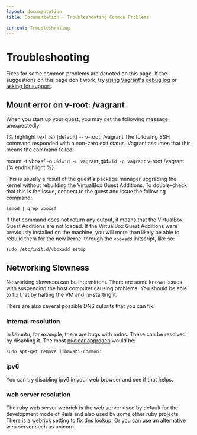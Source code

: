 ```yaml
---
layout: documentation
title: Documentation - Troubleshooting Common Problems

current: Troubleshooting
---
```

# Troubleshooting

Fixes for some common problems are denoted on this page. If the suggestions on
this page don't work, try [using Vagrant's debug log](/v1/docs/debugging.html) or
[asking for support](/support.html).

## Mount error on v-root: /vagrant

When you start up your guest, you may get the following message unexpectedly:

{% highlight text %}
[default] -- v-root: /vagrant
The following SSH command responded with a non-zero exit status.
Vagrant assumes that this means the command failed!

mount -t vboxsf -o uid=`id -u vagrant`,gid=`id -g vagrant` v-root /vagrant
{% endhighlight %}

This is usually a result of the guest's package manager upgrading the kernel
without rebuilding the VirtualBox Guest Additions. To double-check that this
is the issue, connect to the guest and issue the following command:

    lsmod | grep vboxsf

If that command does not return any output, it means that the VirtualBox Guest
Additions are not loaded. If the VirtualBox Guest Additions were previously
installed on the machine, you will more than likely be able to rebuild them
for the new kernel through the `vboxadd` initscript, like so:

    sudo /etc/init.d/vboxadd setup


## Networking Slowness

Networking slowness can be intermittent.
There are some known issues with suspending the host computer causing problems. 
You should be able to fix that by halting the VM and re-starting it.

There are also several possible DNS culprits that you can fix:


### internal resolution

In Ubuntu, for example, there are bugs with mdns.
These can be resolved by disabling it.
The most [nuclear approach](http://www.jedi.be/blog/2011/03/28/using-vagrant-as-a-team/) would be:

    sudo apt-get remove libavahi-common3

### ipv6

You can try disabling ipv6 in your web browser and see if that helps.

### web server resolution 

The ruby web server webrick is the web server used by default for the development mode of Rails and also used by some other ruby projects.
There is a [webrick setting to fix dns lookup](http://nowfromhome.com/virtualbox-slow-network-from-windows-host-to-linux-guest/). Or you can use an alternative web server such as unicorn.
